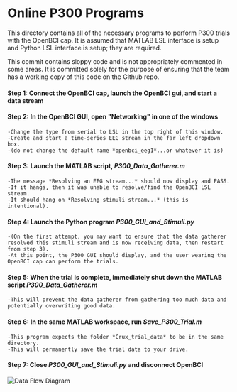 # Online P300 Programs

This directory contains all of the necessary programs to perform P300 trials with the OpenBCI cap. It is assumed that MATLAB LSL interface is setup and Python LSL interface is setup; they are required.

This commit contains sloppy code and is not appropriately commented in some areas. It is committed solely for the purpose of ensuring that the team has a working copy of this code on the Github repo.

#### Step 1: Connect the OpenBCI cap, launch the OpenBCI gui, and start a data stream

#### Step 2: In the OpenBCI GUI, open "Networking" in one of the windows
	-Change the type from serial to LSL in the top right of this window.
	-Create and start a time-series EEG stream in the far left dropdown box.
	-(do not change the default name *openbci_eeg1*...or whatever it is)

#### Step 3: Launch the MATLAB script, *P300_Data_Gatherer.m*
	-The message *Resolving an EEG stream...* should now display and PASS.
	-If it hangs, then it was unable to resolve/find the OpenBCI LSL stream.
	-It should hang on *Resolving stimuli stream...* (this is intentional).

#### Step 4: Launch the Python program *P300_GUI_and_Stimuli.py*
	-(On the first attempt, you may want to ensure that the data gatherer resolved this stimuli stream and is now receiving data, then restart from step 3).
	-At this point, the P300 GUI should display, and the user wearing the OpenBCI cap can perform the trials.

#### Step 5: When the trial is complete, immediately shut down the MATLAB script *P300_Data_Gatherer.m*
	-This will prevent the data gatherer from gathering too much data and potentially overwriting good data.

#### Step 6: In the same MATLAB workspace, run *Save_P300_Trial.m*
	-This program expects the folder *Crux_trial_data* to be in the same directory.
	-This will permanently save the trial data to your drive.

#### Step 7: Close *P300_GUI_and_Stimuli.py* and disconnect OpenBCI

![Data Flow Diagram](https://i.imgur.com/bSRRk9f.png)
